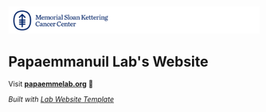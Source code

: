 <div style="background: white; padding: 8px 10px 4px 10px;">
    <img src="images/MSK_logo.png" height="40px"/>
</div>

# Papaemmanuil Lab's Website

Visit **[papaemmelab.org](https://papaemmelab.org)** 🚀

_Built with [Lab Website Template](https://greene-lab.gitbook.io/lab-website-template-docs)_

